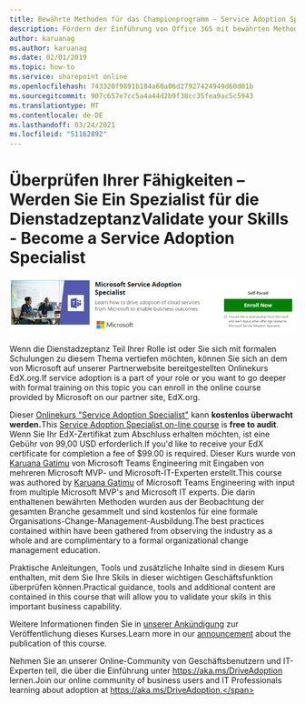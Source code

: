 ```yaml
---
title: Bewährte Methoden für das Championprogramm – Service Adoption Specialist
description: Fördern der Einführung von Office 365 mit bewährten Methoden für das Championprogramm
author: karuanag
ms.author: karuanag
ms.date: 02/01/2019
ms.topic: how-to
ms.service: sharepoint online
ms.openlocfilehash: 743320f9891b184a60a06d27927424949d60d01b
ms.sourcegitcommit: 907c657e7cc5a4a44d2b9f38cc35fea9ac5c5943
ms.translationtype: MT
ms.contentlocale: de-DE
ms.lasthandoff: 03/24/2021
ms.locfileid: "51162892"
---
```

# <a name="validate-your-skills---become-a-service-adoption-specialist"></a><span data-ttu-id="f4099-103">Überprüfen Ihrer Fähigkeiten – Werden Sie Ein Spezialist für die Dienstadzeptanz</span><span class="sxs-lookup"><span data-stu-id="f4099-103">Validate your Skills - Become a Service Adoption Specialist</span></span>

![Service Adoption Specialist Course](media/champs_sascourse.png)

<span data-ttu-id="f4099-105">Wenn die Dienstadzeptanz Teil Ihrer Rolle ist oder Sie sich mit formalen Schulungen zu diesem Thema vertiefen möchten, können Sie sich an dem von Microsoft auf unserer Partnerwebsite bereitgestellten Onlinekurs EdX.org.</span><span class="sxs-lookup"><span data-stu-id="f4099-105">If service adoption is a part of your role or you want to go deeper with formal training on this topic you can enroll in the online course provided by Microsoft on our partner site, EdX.org.</span></span> 

<span data-ttu-id="f4099-106">Dieser [Onlinekurs "Service Adoption Specialist"](/learn/paths/m365-service-adoption/) kann **kostenlos überwacht werden.**</span><span class="sxs-lookup"><span data-stu-id="f4099-106">This [Service Adoption Specialist on-line course](/learn/paths/m365-service-adoption/) is **free to audit**.</span></span>  <span data-ttu-id="f4099-107">Wenn Sie Ihr EdX-Zertifikat zum Abschluss erhalten möchten, ist eine Gebühr von 99,00 USD erforderlich.</span><span class="sxs-lookup"><span data-stu-id="f4099-107">If you'd like to receive your EdX certificate for completion a fee of $99.00 is required.</span></span>  <span data-ttu-id="f4099-108">Dieser Kurs wurde von [Karuana Gatimu](https://linkedin.com/in/karuanagatimu) von Microsoft Teams Engineering mit Eingaben von mehreren Microsoft MVP- und Microsoft-IT-Experten erstellt.</span><span class="sxs-lookup"><span data-stu-id="f4099-108">This course was authored by [Karuana Gatimu](https://linkedin.com/in/karuanagatimu) of Microsoft Teams Engineering with input from multiple Microsoft MVP's and Microsoft IT experts.</span></span>  <span data-ttu-id="f4099-109">Die darin enthaltenen bewährten Methoden wurden aus der Beobachtung der gesamten Branche gesammelt und sind kostenlos für eine formale Organisations-Change-Management-Ausbildung.</span><span class="sxs-lookup"><span data-stu-id="f4099-109">The best practices contained within have been gathered from observing the industry as a whole and are complimentary to a formal organizational change management education.</span></span>  

<span data-ttu-id="f4099-110">Praktische Anleitungen, Tools und zusätzliche Inhalte sind in diesem Kurs enthalten, mit dem Sie Ihre Skils in dieser wichtigen Geschäftsfunktion überprüfen können.</span><span class="sxs-lookup"><span data-stu-id="f4099-110">Practical guidance, tools and additional content are contained in this course that will allow you to validate your skils in this important business capability.</span></span>  

<span data-ttu-id="f4099-111">Weitere Informationen finden Sie in [unserer Ankündigung](https://aka.ms/AdoptionCertAnnouncement) zur Veröffentlichung dieses Kurses.</span><span class="sxs-lookup"><span data-stu-id="f4099-111">Learn more in our [announcement](https://aka.ms/AdoptionCertAnnouncement) about the publication of this course.</span></span> 

<span data-ttu-id="f4099-112">Nehmen Sie an unserer Online-Community von Geschäftsbenutzern und IT-Experten teil, die über die Einführung unter https://aka.ms/DriveAdoption lernen.</span><span class="sxs-lookup"><span data-stu-id="f4099-112">Join our online community of business users and IT Professionals learning about adoption at https://aka.ms/DriveAdoption.</span></span>